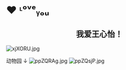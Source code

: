 
# ❤ ᶫᵒᵛᵉᵧₒᵤ

## <center>我爱王心怡！</center>

![xjXORU.jpg](https://s1.ax1x.com/2022/11/07/xjXORU.jpg)

动物园 ↓
![ppZQRAg.jpg](https://s1.ax1x.com/2023/03/06/ppZQRAg.jpg)
![ppZQsjP.jpg](https://s1.ax1x.com/2023/03/06/ppZQsjP.jpg)

